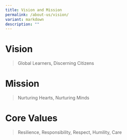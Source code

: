 ```yaml
---
title: Vision and Mission
permalink: /about-us/vision/
variant: markdown
description: ""
---
```

# Vision
> Global Learners, Discerning Citizens

# Mission

> Nurturing Hearts, Nurturing Minds

# Core Values

> Resilience, Responsibility, Respect, Humility, Care